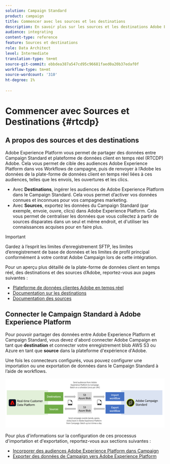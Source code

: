 ```yaml
---
solution: Campaign Standard
product: campaign
title: Commencer avec les sources et les destinations
description: En savoir plus sur les sources et les destinations Adobe Experience Platform.
audience: integrating
content-type: reference
feature: Sources et destinations
role: Data Architect
level: Intermediate
translation-type: tm+mt
source-git-commit: ebbdea387a547cd95c96681faed0a20b37edaf0f
workflow-type: tm+mt
source-wordcount: '310'
ht-degree: 1%

---
```



# Commencer avec Sources et Destinations {#rtcdp}

## A propos des sources et des destinations

Adobe Experience Platform vous permet de partager des données entre Campaign Standard et plateforme de données client en temps réel (RTCDP) Adobe. Cela vous permet de cible des audiences Adobe Experience Platform dans vos Workflows de campagne, puis de renvoyer à l’Adobe les données de la plate-forme de données client en temps réel liées à ces audiences, telles que les envois, les ouvertures et les clics.

* Avec **Destinations**, ingérer les audiences de Adobe Experience Platform dans le Campaign Standard. Cela vous permet d’activer vos données connues et inconnues pour vos campagnes marketing.
* Avec **Sources**, exportez les données du Campaign Standard (par exemple, envoie, ouvre, clics) dans Adobe Experience Platform. Cela vous permet de centraliser les données que vous collectez à partir de sources disparates dans un seul et même endroit, et d&#39;utiliser les connaissances acquises pour en faire plus.


>[!IMPORTANT]
>
>Gardez à l’esprit les limites d’enregistrement SFTP, les limites d’enregistrement de base de données et les limites de profil principal conformément à votre contrat Adobe Campaign lors de cette intégration.

Pour un aperçu plus détaillé de la plate-forme de données client en temps réel, des destinations et des sources d’Adobe, reportez-vous aux pages suivantes :

* [Plateforme de données clientes Adobe en temps réel](https://experienceleague.adobe.com/docs/experience-platform/rtcdp/overview.html)
* [Documentation sur les destinations](https://experienceleague.adobe.com/docs/experience-platform/destinations/home.html)
* [Documentation des sources](https://experienceleague.adobe.com/docs/experience-platform/sources/home.html)

## Connecter le Campaign Standard à Adobe Experience Platform

Pour pouvoir partager des données entre Adobe Experience Platform et Campaign Standard, vous devez d&#39;abord connecter Adobe Campaign en tant que **destination** et connecter votre enregistrement blob AWS S3 ou Azure en tant que **source** dans la plateforme d&#39;expérience d&#39;Adobe.

Une fois les connecteurs configurés, vous pouvez configurer une importation ou une exportation de données dans le Campaign Standard à l’aide de workflows.

![](assets/rtcdp-schema.png)

Pour plus d&#39;informations sur la configuration de ces processus d&#39;importation et d&#39;exportation, reportez-vous aux sections suivantes :

* [Incorporer des audiences Adobe Experience Platform dans Campaign](../../integrating/using/ingest-aep-data.md)
* [Exporter des données de Campaign vers Adobe Experience Platform](../../integrating/using/export-campaign-data.md)
